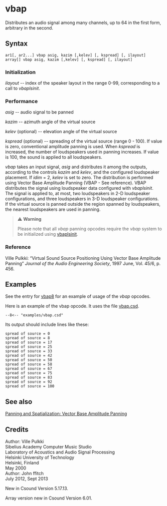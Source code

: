<!--
id:vbap
category:Signal Modifiers:Panning and Spatialization
-->
# vbap
Distributes an audio signal among many channels, up to 64 in the first form, arbitrary in the second.

## Syntax
``` csound-orc
ar1[, ar2...] vbap asig, kazim [,kelev] [, kspread] [, ilayout]
array[] vbap asig, kazim [,kelev] [, kspread] [, ilayout]
```

### Initialization

_ilayout_ -- index of the speaker layout in the range 0-99, corresponding to a call to _vbaplsinit_.

### Performance

_asig_ -- audio signal to be panned

_kazim_ -- azimuth angle of the virtual source

_kelev_ (optional) -- elevation angle of the virtual source

_kspread_ (optional) -- spreading of the virtual source (range 0 - 100).  If value is zero, conventional amplitude panning is used. When _kspread_ is increased, the number of loudspeakers used in panning increases. If value is 100, the sound is applied to all loudspeakers.

_vbap_ takes an input signal, _asig_ and distributes it among the outputs, according to the controls _kazim_ and _kelev_, and the configured loudspeaker placement.  If _idim_ = 2, _kelev_ is set to zero. The distribution is performed using Vector Base Amplitude Panning (VBAP - See reference).  VBAP distributes the signal using loudspeaker data configured with _vbaplsinit_. The signal is applied to, at most, two loudspeakers in 2-D loudspeaker configurations, and three loudspeakers in 3-D loudspeaker configurations. If the virtual source is panned outside the region spanned by loudspeakers, the nearest loudspeakers are used in panning.

> :warning: **Warning**
>
> Please note that all _vbap_ panning opcodes require the _vbap_ system to be initialized using [vbaplsinit](../../opcodes/vbaplsinit).

### Reference

Ville Pulkki: &#8220;Virtual Sound Source Positioning Using Vector Base Amplitude Panning&#8221; _Journal of the Audio Engineering Society_, 1997 June, Vol. 45/6, p. 456.

## Examples

See the entry for [vbap8](../../opcodes/vbap8) for an example of usage of the _vbap_ opcodes.

Here is an example of the vbap opcode. It uses the file [vbap.csd](../../examples/vbap.csd).

``` csound-csd title="Example of the vbap opcode." linenums="1"
--8<-- "examples/vbap.csd"
```

Its output should include lines like these:

```
spread of source = 0
spread of source = 8
spread of source = 17
spread of source = 25
spread of source = 33
spread of source = 42
spread of source = 50
spread of source = 58
spread of source = 67
spread of source = 75
spread of source = 83
spread of source = 92
spread of source = 100
```

## See also

[Panning and Spatialization: Vector Base Amplitude Panning](../../sigmod/panspatl)

## Credits

Author: Ville Pulkki<br>
Sibelius Academy Computer Music Studio<br>
Laboratory of Acoustics and Audio Signal Processing<br>
Helsinki University of Technology<br>
Helsinki, Finland<br>
May 2000<br>
Author: John ffitch<br>
July 2012, Sept 2013<br>

New in Csound Version 5.17.13.

Array version new in Csound Version 6.01.
